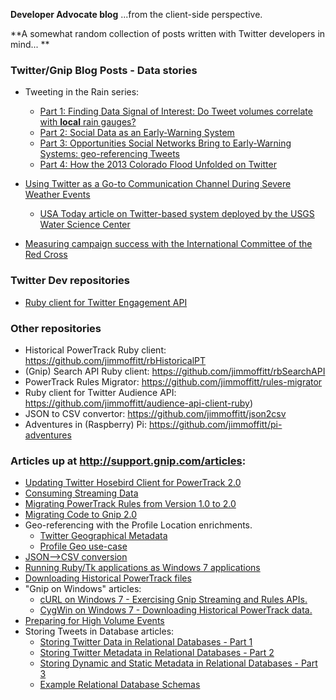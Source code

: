 __Developer Advocate blog__ ...from the client-side perspective.

**A somewhat random collection of posts written with Twitter developers in mind... ** 

### Twitter/Gnip Blog Posts - Data stories 
+ Tweeting in the Rain series:
    + [Part 1: Finding Data Signal of Interest: Do Tweet volumes correlate with **local** rain gauges?](http://blog.gnip.com/tweeting-in-the-rain/)
    + [Part 2: Social Data as an Early-Warning System](http://blog.gnip.com/tweeting-in-the-rain-part-2/)
    + [Part 3: Opportunities Social Networks Bring to Early-Warning Systems: geo-referencing Tweets](http://blog.gnip.com/tweeting-in-the-rain-part-3/)
    + [Part 4: How the 2013 Colorado Flood Unfolded on Twitter](https://blog.gnip.com/tweeting-rain-part-4-tweets-2013-colorado-flood/)
     
+ [Using Twitter as a Go-to Communication Channel During Severe Weather Events](https://blog.twitter.com/2016/using-twitter-as-a-go-to-communication-channel-during-severe-weather-events)
    + [USA Today article on Twitter-based system deployed by the USGS Water Science Center](http://www.usatoday.com/story/tech/2016/06/01/federal-flood-officials-texas-use-twitter-alert/85265520/)
          
+ [Measuring campaign success with the International Committee of the Red Cross](https://blog.twitter.com/2016/measuring-campaign-success-with-the-international-committee-of-the-red-cross)
     
### Twitter Dev repositories
+ [Ruby client for Twitter Engagement API](https://github.com/twitterdev/engagement-api-client-ruby)

          
### Other repositories
*  Historical PowerTrack Ruby client: https://github.com/jimmoffitt/rbHistoricalPT
*  (Gnip) Search API Ruby client: https://github.com/jimmoffitt/rbSearchAPI
*  PowerTrack Rules Migrator: https://github.com/jimmoffitt/rules-migrator
*  Ruby client for Twitter Audience API: https://github.com/jimmoffitt/audience-api-client-ruby)
*  JSON to CSV convertor: https://github.com/jimmoffitt/json2csv
*  Adventures in (Raspberry) Pi: https://github.com/jimmoffitt/pi-adventures 
     
### Articles up at http://support.gnip.com/articles:

- [Updating Twitter Hosebird Client for PowerTrack 2.0](http://support.gnip.com/articles/updating-hbc-for-ptv2.html)
- [Consuming Streaming Data](http://support.gnip.com/articles/consuming-streaming-data.html)
- [Migrating PowerTrack Rules from Version 1.0 to 2.0](http://support.gnip.com/articles/migrating-powertrack-rules.html)
- [Migrating Code to Gnip 2.0](http://support.gnip.com/articles/migrating-gnip-code.html)
- Geo-referencing with the Profile Location enrichments. 
     - [Twitter Geographical Metadata](http://support.gnip.com/articles/geo-intro.html)
     - [Profile Geo use-case](http://support.gnip.com/articles/twitter-geo-referencing.html)
- [JSON-->CSV conversion](http://support.gnip.com/articles/json-to-csv-conversion-overview.html)
- [Running Ruby/Tk applications as Windows 7 applications](http://support.gnip.com/articles/rubytk-to-win7exe.html)
- [Downloading Historical PowerTrack files](http://support.gnip.com/articles/downloading-hpt-files.html)
- "Gnip on Windows" articles:
     - [cURL on Windows 7 - Exercising Gnip Streaming and Rules APIs.](http://support.gnip.com/articles/curl-on-win7.html)
     - [CygWin on Windows 7 - Downloading Historical PowerTrack data.](http://support.gnip.com/articles/unixonwindows_cygwin.html)
- [Preparing for High Volume Events](http://support.gnip.com/articles/high-volume-events.html)
- Storing Tweets in Database articles:
    - [Storing Twitter Data in Relational Databases - Part 1](http://support.gnip.com/articles/relational-databases-part-1.html)
    - [Storing Twitter Metadata in Relational Databases - Part 2](http://support.gnip.com/articles/relational-databases-part-2.html)
    - [Storing Dynamic and Static Metadata in Relational Databases - Part 3](http://support.gnip.com/articles/relational-databases-part-3.html)
    - [Example Relational Database Schemas](http://support.gnip.com/articles/relational-databases-part-4.html)


